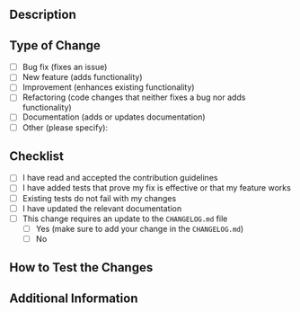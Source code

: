 ## Description

<!-- Briefly describe your changes in this section -->

## Type of Change

<!-- Check the boxes that apply -->

- [ ] Bug fix (fixes an issue)
- [ ] New feature (adds functionality)
- [ ] Improvement (enhances existing functionality)
- [ ] Refactoring (code changes that neither fixes a bug nor adds functionality)
- [ ] Documentation (adds or updates documentation)
- [ ] Other (please specify):

## Checklist

<!-- Check the boxes that are completed -->

- [ ] I have read and accepted the contribution guidelines
- [ ] I have added tests that prove my fix is effective or that my feature works
- [ ] Existing tests do not fail with my changes
- [ ] I have updated the relevant documentation
- [ ] This change requires an update to the `CHANGELOG.md` file
  - [ ] Yes (make sure to add your change in the `CHANGELOG.md`)
  - [ ] No

## How to Test the Changes

<!-- Provide detailed instructions on how to test your changes -->

## Additional Information

<!-- Add any additional information that you consider relevant for the reviewers -->
